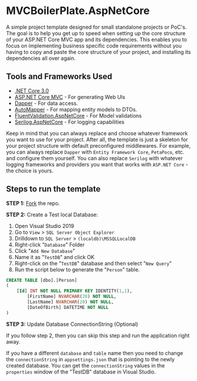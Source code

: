 # MVCBoilerPlate.AspNetCore

A simple project template designed for small standalone projects or PoC's. The goal is to help you get up to speed when setting up the core structure of your ASP.NET Core MVC app and its dependencies. This enables you to focus on implementing business specific code requirements without you having to copy and paste the core structure of your project, and installing its dependencies all over again. 

## Tools and Frameworks Used

* [.NET Core 3.0](https://dotnet.microsoft.com/download/dotnet-core)
* [ASP.NET Core MVC](https://docs.microsoft.com/en-us/aspnet/core/?view=aspnetcore-3.0) - For generating Web UIs
* [Dapper](https://dapper-tutorial.net/dapper) - For data access.
* [AutoMapper](https://github.com/AutoMapper/AutoMapper) - For mapping entity models to DTOs.
* [FluentValidation.AspNetCore](https://fluentvalidation.net/aspnet) - For Model validations
* [Serilog.AspNetCore](https://github.com/serilog/serilog-aspnetcore) - For logging capabilities

Keep in mind that you can always replace and choose whatever framework you want to use for your project. After all, the template is just a skeleton for your project structure with default preconfigured middlewares. For example, you can always replace `Dapper` with `Entity Framework Core`, `PetaPoco`, etc. and configure them yourself. You can also replace `Serilog` with whatever logging frameworks and providers you want that works with `ASP.NET Core` - the choice is yours.


## Steps to run the template

**STEP 1:** [Fork](https://help.github.com/en/github/getting-started-with-github/fork-a-repo##targetText=When%20you%20fork%20a%20project,octocat%2FSpoon%2DKnife%20repository.) the repo.

**STEP 2:** Create a Test local Database:

1. Open Visual Studio 2019
2. Go to `View` > `SQL Server Object Explorer`
3. Drilldown to `SQL Server` > `(localdb)\MSSQLLocalDB`
4. Right-click "`Database`" Folder
5. Click "`Add New Database`"
6. Name it as "`TestDB`" and click OK
7. Right-click on the "`TestDB`" database and then select "`New Query`"
8. Run the script below to generate the "`Person`" table.

```sql
CREATE TABLE [dbo].[Person]
(
	[Id] INT NOT NULL PRIMARY KEY IDENTITY(1,1), 
    	[FirstName] NVARCHAR(20) NOT NULL, 
    	[LastName] NVARCHAR(20) NOT NULL, 
    	[DateOfBirth] DATETIME NOT NULL
)
```

**STEP 3:** Update Database ConnectionString (Optional)

If you follow step 2, then you can skip this step and run the application right away.

If you have a different `database` and `table` name then you need to change the `connectionString` in `appsettings.json` that is pointing to the newly created database. You can get the `connectionString` values in the `properties` window of the "TestDB" database in Visual Studio.

